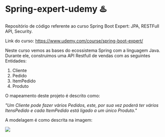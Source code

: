 # Spring-expert-udemy :hotsprings:
Repositório de código referente ao curso Spring Boot Expert: JPA, RESTFull API, Security.

Link do curso: https://www.udemy.com/course/spring-boot-expert/


Neste curso vemos as bases do ecossistema Spring com a linguagem Java. Durante ele, construimos uma API Restfull de vendas com as seguintes Entidades:

1. Cliente
2. Pedido
3. ItemPedido
4. Produto

O mapeamento deste projeto é descrito como:

_"Um Cliente pode fazer vários Pedidos, este, por sua vez poderá ter vários ItensPedido e cada ItemPedido está ligado a um único Produto."_

A modelagem é como descrita na imagem:

![](https://github.com/mateusjose98/spring-expert-udemy/blob/main/screenshot.png)
